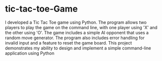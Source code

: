 # tic-tac-toe-Game
I developed a Tic Tac Toe game using Python. The program allows two players to play the game on the command line, with one player using 'X' and the other using 'O'. The game includes a simple AI opponent that uses a random move generator. The program also includes error handling for invalid input and a feature to reset the game board. This project demonstrates my ability to design and implement a simple command-line application using Python
